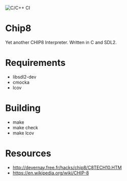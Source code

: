 ![C/C++ CI](https://github.com/mremallin/chip8/workflows/C/C++%20CI/badge.svg?branch=master)

Chip8
=====

Yet another CHIP8 Interpreter. Written in C and SDL2.

Requirements
============
  - libsdl2-dev
  - cmocka
  - lcov

Building
========
  - make
  - make check
  - make lcov

Resources
=========
 - http://devernay.free.fr/hacks/chip8/C8TECH10.HTM
 - https://en.wikipedia.org/wiki/CHIP-8
